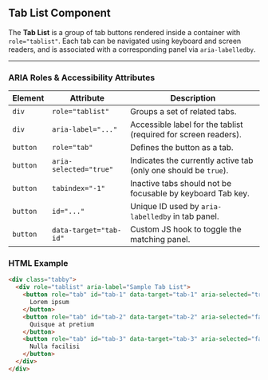 ## Tab List Component

The **Tab List** is a group of tab buttons rendered inside a container with `role="tablist"`. Each tab can be navigated using keyboard and screen readers, and is associated with a corresponding panel via `aria-labelledby`.

---


### ARIA Roles & Accessibility Attributes

| Element  | Attribute              | Description                                                                 |
|----------|------------------------|-----------------------------------------------------------------------------|
| `div`    | `role="tablist"`       | Groups a set of related tabs.                                               |
| `div`    | `aria-label="..."`     | Accessible label for the tablist (required for screen readers).             |
| `button` | `role="tab"`           | Defines the button as a tab.                                                |
| `button` | `aria-selected="true"` | Indicates the currently active tab (only one should be `true`).             |
| `button` | `tabindex="-1"`        | Inactive tabs should not be focusable by keyboard Tab key.                  |
| `button` | `id="..."`             | Unique ID used by `aria-labelledby` in tab panel.                           |
| `button` | `data-target="tab-id"` | Custom JS hook to toggle the matching panel.                                |


### HTML Example

```html
<div class="tabby">
  <div role="tablist" aria-label="Sample Tab List">
    <button role="tab" id="tab-1" data-target="tab-1" aria-selected="true">
      Lorem ipsum
    </button>
    <button role="tab" id="tab-2" data-target="tab-2" aria-selected="false" tabindex="-1">
      Quisque at pretium
    </button>
    <button role="tab" id="tab-3" data-target="tab-3" aria-selected="false" tabindex="-1">
      Nulla facilisi
    </button>
  </div>
</div>
